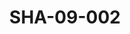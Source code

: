 ---
pid: SHA-09-002
title: SHA-09-002
language: en
collection: Sharhabil Ahmed
original_label: 
rights: Sharhabil Ahmed
location_of_original: Sharhabil Ahmed
photographer_or_studio: 
scanned_from: photograph 7.3 by 10.5
_date: '1964'
location: southern sudan
description: Sharhabil Ahmed's band and fans
additional_notes: 
permission_display: 'yes'
on_server: 'no'
on_website: 'no'
permalink: /photopages/en/SHA-09-002.html
layout: photo-page
---